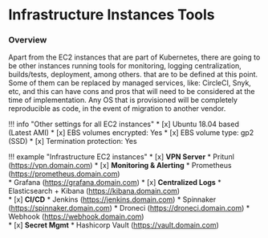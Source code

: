 # Infrastructure Instances Tools 

### Overview 

Apart from the EC2 instances that are part of Kubernetes, there are going to be other instances running tools for 
monitoring, logging centralization, builds/tests, deployment, among others. that are to be defined at this point. 
Some of them can be replaced by managed services, like: CircleCI, Snyk, etc, and this can have cons and pros that will
need to be considered at the time of implementation. Any OS that is provisioned will be completely reproducible as code,
in the event of migration to another vendor.

!!! info  "Other settings for all EC2 instances"
    * [x] Ubuntu 18.04 based (Latest AMI)
    * [x] EBS volumes encrypted: Yes
    * [x] EBS volume type: gp2 (SSD)
    * [x] Termination protection: Yes

!!! example "Infrastructure EC2 instances"
    * [x] **VPN Server**
        * Pritunl (https://vpn.domain.com) 
    * [x] **Monitoring & Alerting**
        * Prometheus (https://prometheus.domain.com)  
        * Grafana (https://grafana.domain.com) 
    * [x] **Centralized Logs**
        * Elasticsearch + Kibana (https://kibana.domain.com)  
    * [x] **CI/CD**
        * Jenkins (https://jenkins.domain.com) 
        * Spinnaker (https://spinnaker.domain.com)
        * Droneci (https://droneci.domain.com)
        * Webhook (https://webhook.domain.com)  
    * [x] **Secret Mgmt**
        * Hashicorp Vault (https://vault.domain.com) 